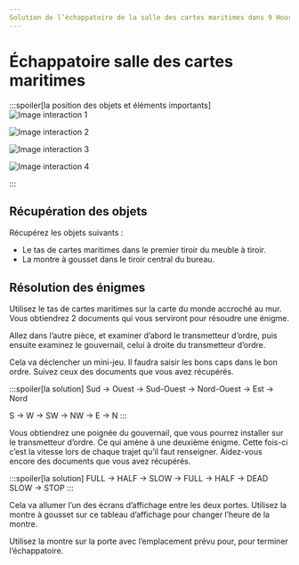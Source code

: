 ```yaml
---
Solution de l’échappatoire de la salle des cartes maritimes dans 9 Hours 9 Persons 9 Doors.
---
```

# Échappatoire salle des cartes maritimes

:::spoiler[la position des objets et éléments importants]
![Image interaction 1](/assets/jeu/999/guide/echappatoires/salle_des_cartes_maritimes/interaction_1.webp)

![Image interaction 2](/assets/jeu/999/guide/echappatoires/salle_des_cartes_maritimes/interaction_2.webp)

![Image interaction 3](/assets/jeu/999/guide/echappatoires/salle_des_cartes_maritimes/interaction_3.webp)

![Image interaction 4](/assets/jeu/999/guide/echappatoires/salle_des_cartes_maritimes/interaction_4.webp)

:::

## Récupération des objets

Récupérez les objets suivants :
- Le tas de cartes maritimes dans le premier tiroir du meuble à tiroir.
- La montre à gousset dans le tiroir central du bureau.

## Résolution des énigmes

Utilisez le tas de cartes maritimes sur la carte du monde accroché au mur. Vous obtiendrez 2 documents qui vous serviront pour résoudre une énigme.

Allez dans l’autre pièce, et examiner d’abord le transmetteur d’ordre, puis ensuite examinez le gouvernail, celui à droite du transmetteur d’ordre.

Cela va déclencher un mini-jeu. Il faudra saisir les bons caps dans le bon ordre. Suivez ceux des documents que vous avez récupérés.

:::spoiler[la solution]
Sud → Ouest → Sud-Ouest → Nord-Ouest → Est → Nord

S → W → SW → NW → E → N
:::

Vous obtiendrez une poignée du gouvernail, que vous pourrez installer sur le transmetteur d’ordre. Ce qui amène à une deuxième énigme. Cette fois-ci c’est la vitesse lors de chaque trajet qu’il faut renseigner. Aidez-vous encore des documents que vous avez récupérés.

:::spoiler[la solution]
FULL → HALF → SLOW → FULL → HALF → DEAD SLOW → STOP
:::

Cela va allumer l’un des écrans d’affichage entre les deux portes. Utilisez la montre à gousset sur ce tableau d’affichage pour changer l’heure de la montre.

Utilisez la montre sur la porte avec l’emplacement prévu pour, pour terminer l’échappatoire.